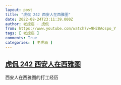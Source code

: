 ```yaml
---
layout: post
title: "虎侃 242 西安人在西雅图"
date: 2022-08-24T23:11:39.000Z
author: 老虎庙 · 虎侃
from: https://www.youtube.com/watch?v=9H28Aospo_Y
tags: [ 老虎庙 ]
comments: True
categories: [ 老虎庙 ]
---
```

<!--1661382699000-->
[虎侃 242 西安人在西雅图](https://www.youtube.com/watch?v=9H28Aospo_Y)
------

<div>
西安人在西雅图的打工经历
</div>

